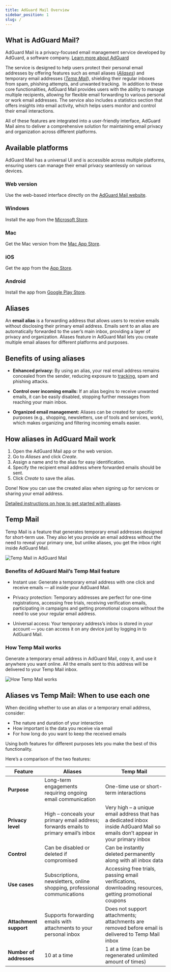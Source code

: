 ```yaml
---
title: AdGuard Mail Overview
sidebar_position: 1
slug: /
---
```


## What is AdGuard Mail?

AdGuard Mail is a privacy-focused email management service developed by AdGuard, a software company. [Learn more about AdGuard](https://adguard.com/contacts.html)

The service is designed to help users protect their personal email addresses by offering features such as email aliases ([*Aliases*](#aliases)) and temporary email addresses ([*Temp Mail*](#temp-mail)), shielding their regular inboxes from spam, phishing attempts, and unwanted tracking.
​
In addition to these core functionalities, AdGuard Mail provides users with the ability to manage multiple recipients, allowing for flexible email forwarding to various personal or work email addresses. The service also includes a statistics section that offers insights into email activity, which helps users monitor and control their email interactions.

All of these features are integrated into a user-friendly interface, AdGuard Mail aims to deliver a comprehensive solution for maintaining email privacy and organization across different platforms.​

## Available platforms

AdGuard Mail has a universal UI and is accessible across multiple platforms, ensuring users can manage their email privacy seamlessly on various devices.

### Web version

Use the web-based interface directly on the [AdGuard Mail website](https://app.adguard-mail.com/).​

### Windows

Install the app from the [Microsoft Store](https://apps.microsoft.com/detail/9mz61qpwmdsx).

### Mac

Get the Mac version from the [Mac App Store](https://apps.apple.com/app/adguard-mail-temp-mail/id6499493699).​

### iOS

Get the app from the [App Store](https://apps.apple.com/app/adguard-mail-temp-mail/id6499493699).​

### Android

Install the app from [Google Play Store](https://play.google.com/store/apps/details?id=com.adguard.email).​

## Aliases

An **email alias** is a forwarding address that allows users to receive emails without disclosing their primary email address. Emails sent to an alias are automatically forwarded to the user’s main inbox, providing a layer of privacy and organization.​ Aliases feature in AdGuard Mail lets you create multiple email aliases for different platforms and purposes.

## Benefits of using aliases

- **Enhanced privacy:** By using an alias, your real email address remains concealed from the sender, reducing exposure to [tracking](https://adguard.com/blog/id-bridging-tracking-privacy.html), spam and phishing attacks.​

- **Control over incoming emails:** If an alias begins to receive unwanted emails, it can be easily disabled, stopping further messages from reaching your main inbox.​

- **Organized email management:** Aliases can be created for specific purposes (e.g., shopping, newsletters, use of tools and services, work), which makes organizing and filtering incoming emails easier.​

## How aliases in AdGuard Mail work

1. Open the AdGuard Mail app or the web version.
1. Go to *Aliases* and click *Create*.​
1. Assign a name and to the alias for easy identification.
1. Specify the recipient email address where forwarded emails should be sent​.
1. Click *Create* to save the alias.

Done! Now you can use the created alias when signing up for services or sharing your email address.

[Detailed instructions on how to get started with aliases](/aliases/getting-started.md).

## Temp Mail

Temp Mail is a feature that generates temporary email addresses designed for short-term use. They also let you provide an email address without the need to reveal your primary one, but unlike aliases, you get the inbox right inside AdGuard Mail.​

![Temp Mail in AdGuard Mail](https://cdn.adtidy.org/content/kb/mail/create_tempmail.png)

### Benefits of AdGuard Mail’s Temp Mail feature

- Instant use: Generate a temporary email address with one click and receive emails — all inside your AdGuard Mail.​

- Privacy protection: Temporary addresses are perfect for one-time registrations, accessing free trials, receiving verification emails, participating in campaigns and getting promotional coupons without the need to use your regular email address.

- Universal access: Your temporary address’s inbox is stored in your account — you can access it on any device just by logging in to AdGuard Mail.​

### How Temp Mail works

Generate a temporary email address in AdGuard Mail, copy it, and use it anywhere you want online. All the emails sent to this address will be delivered to your Temp Mail inbox.

![How Temp Mail works](https://cdn.adtidy.org/content/kb/mail/how-temp-mail-works.png)

## Aliases vs Temp Mail: When to use each one

When deciding whether to use an alias or a temporary email address, consider:

- The nature and duration of your interaction
- How important is the data you receive via email
- For how long do you want to keep the received emails

Using both features for different purposes lets you make the best of this functionality.

Here’s a comparison of the two features:

| **Feature** | **Aliases** | **Temp Mail** |
|-----------------|---------------------------------|------------------------------------------|
| **Purpose**  | Long-term engagements requiring ongoing email communication  | One-time use or short-term interactions |
| **Privacy level**  | High – conceals your primary email address; forwards emails to primary email’s inbox | Very high – a unique email address that has a dedicated inbox inside AdGuard Mail so emails don’t appear in your primary inbox |
| **Control**  |  Can be disabled or deleted if compromised | Can be instantly deleted permanently along with all inbox data |
| **Use cases**  |  Subscriptions, newsletters, online shopping, professional communications | Accessing free trials, passing email verifications, downloading resources, getting promotional coupons |
| **Attachment support** | Supports forwarding emails with attachments to your personal inbox | Does not support attachments; attachments are removed before email is delivered to Temp Mail inbox |
| **Number of addresses**  |  10 at a time | 1 at a time (can be regenerated unlimited amount of times) |
